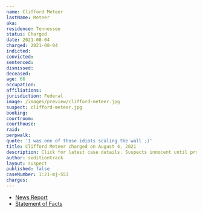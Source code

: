 ```yaml
---
name: Clifford Meteer
lastName: Meteer
aka:
residence: Tennessee
status: Charged
date: 2021-08-04
charged: 2021-08-04
indicted:
convicted:
sentenced:
dismissed:
deceased:
age: 66
occupation:
affiliations:
jurisdiction: Federal
image: /images/preview/clifford-meteer.jpg
suspect: clifford-meteer.jpg
booking:
courtroom:
courthouse:
raid:
perpwalk:
quote: 'I was one of those idiots scaling the wall ;)'
title: Clifford Meteer charged on August 4, 2021
description: Click for latest case details. Suspects innocent until proven guilty.
author: seditiontrack
layout: suspect
published: false
caseNumber: 1:21-mj-553
charges:
---
```


- [News Report](https://www.wbir.com/article/news/local/feds-knoxville-man-illegally-entered-us-capitol-during-jan-6-riot-carrying-stop-the-steal-sign/51-dd6de1e7-b014-4348-a1e1-89dc6e3c31e8)
- [Statement of Facts](https://www.justice.gov/usao-dc/case-multi-defendant/file/1423161/download)
